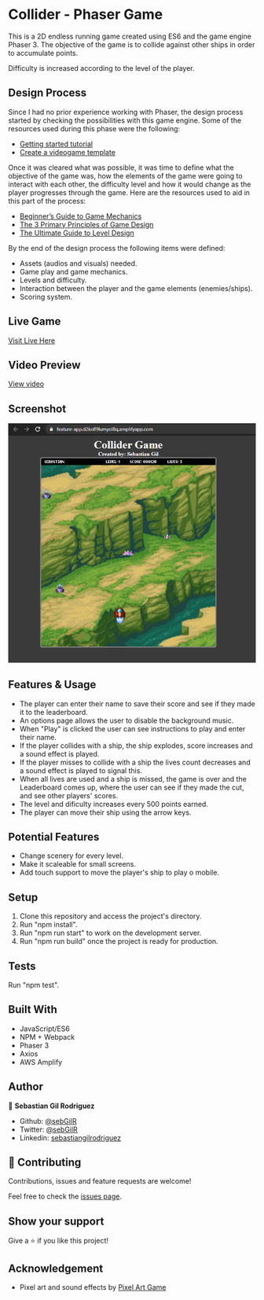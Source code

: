 # Collider - Phaser Game

This is a 2D endless running game created using ES6 and the game engine Phaser 3. The objective of the game is to collide against other ships in order to accumulate points.

Difficulty is increased according to the level of the player.

## Design Process

Since I had no prior experience working with Phaser, the design process started by checking the possibilities with this game engine.
Some of the resources used during this phase were the following:

- [Getting started tutorial](http://phaser.io/tutorials/making-your-first-phaser-3-game/part1)
- [Create a videogame template](https://phasertutorials.com/creating-a-phaser-3-template-part-1/)

Once it was cleared what was possible, it was time to define what the objective of the game was, how the elements of the game were going to interact with each other, the difficulty level and how it would change as the player progresses through the game. Here are the resources used to aid in this part of the process:

- [Beginner’s Guide to Game Mechanics](https://www.gamedesigning.org/learn/basic-game-mechanics/)
- [The 3 Primary Principles of Game Design](https://www.gamedesigning.org/learn/game-design-principles/)
- [The Ultimate Guide to Level Design](https://www.gamedesigning.org/learn/level-design/)

By the end of the design process the following items were defined:

- Assets (audios and visuals) needed.
- Game play and game mechanics.
- Levels and difficulty.
- Interaction between the player and the game elements (enemies/ships).
- Scoring system.

## Live Game

[Visit Live Here](https://feature-app.d2ko89lumyol8q.amplifyapp.com/)

## Video Preview

[View video](https://www.loom.com/share/9ac8d6874a7b4bcbb4bfccb4801e16f3)

## Screenshot

![screenshot](./screenshot.png)

## Features & Usage

- The player can enter their name to save their score and see if they made it to the leaderboard.
- An options page allows the user to disable the background music.
- When "Play" is clicked the user can see instructions to play and enter their name.
- If the player collides with a ship, the ship explodes, score increases and a sound effect is played.
- If the player misses to collide with a ship the lives count decreases and a sound effect is played to signal this.
- When all lives are used and a ship is missed, the game is over and the Leaderboard comes up, where the user can see if they made the cut, and see other players' scores.
- The level and dificulty increases every 500 points earned.
- The player can move their ship using the arrow keys.

## Potential Features

- Change scenery for every level.
- Make it scaleable for small screens.
- Add touch support to move the player's ship to play o mobile.

## Setup

1. Clone this repository and access the project's directory.
2. Run "npm install".
3. Run "npm run start" to work on the development server.
4. Run "npm run build" once the project is ready for production.

## Tests

Run "npm test".

## Built With

- JavaScript/ES6
- NPM + Webpack
- Phaser 3
- Axios
- AWS Amplify

## Author

👤 **Sebastian Gil Rodriguez**

- Github: [@sebGilR](https://github.com/sebGilR)
- Twitter: [@sebGilR](https://twitter.com/sebGilR)
- Linkedin: [sebastiangilrodriguez](https://www.linkedin.com/in/sebastiangilrodriguez)

## 🤝 Contributing

Contributions, issues and feature requests are welcome!

Feel free to check the [issues page](https://github.com/sebGilR/restaurant_home/issues).

## Show your support

Give a ⭐️ if you like this project!

## Acknowledgement

- Pixel art and sound effects by [Pixel Art Game](http://pixelgameart.org/web/)
